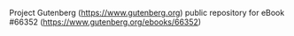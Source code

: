 Project Gutenberg (https://www.gutenberg.org) public repository for
eBook #66352 (https://www.gutenberg.org/ebooks/66352)
